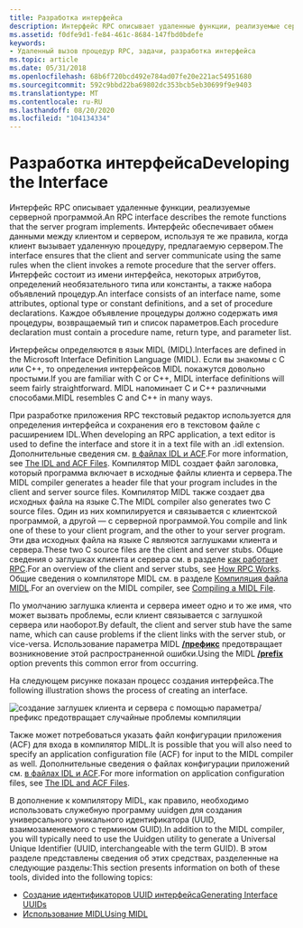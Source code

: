 ```yaml
---
title: Разработка интерфейса
description: Интерфейс RPC описывает удаленные функции, реализуемые серверной программой.
ms.assetid: f0dfe9d1-fe84-461c-8684-147fbd0bdefe
keywords:
- Удаленный вызов процедур RPC, задачи, разработка интерфейса
ms.topic: article
ms.date: 05/31/2018
ms.openlocfilehash: 68b6f720bcd492e784ad07fe20e221ac54951680
ms.sourcegitcommit: 592c9bbd22ba69802dc353bcb5eb30699f9e9403
ms.translationtype: MT
ms.contentlocale: ru-RU
ms.lasthandoff: 08/20/2020
ms.locfileid: "104134334"
---
```

# <a name="developing-the-interface"></a><span data-ttu-id="69110-104">Разработка интерфейса</span><span class="sxs-lookup"><span data-stu-id="69110-104">Developing the Interface</span></span>

<span data-ttu-id="69110-105">Интерфейс RPC описывает удаленные функции, реализуемые серверной программой.</span><span class="sxs-lookup"><span data-stu-id="69110-105">An RPC interface describes the remote functions that the server program implements.</span></span> <span data-ttu-id="69110-106">Интерфейс обеспечивает обмен данными между клиентом и сервером, используя те же правила, когда клиент вызывает удаленную процедуру, предлагаемую сервером.</span><span class="sxs-lookup"><span data-stu-id="69110-106">The interface ensures that the client and server communicate using the same rules when the client invokes a remote procedure that the server offers.</span></span> <span data-ttu-id="69110-107">Интерфейс состоит из имени интерфейса, некоторых атрибутов, определений необязательного типа или константы, а также набора объявлений процедур.</span><span class="sxs-lookup"><span data-stu-id="69110-107">An interface consists of an interface name, some attributes, optional type or constant definitions, and a set of procedure declarations.</span></span> <span data-ttu-id="69110-108">Каждое объявление процедуры должно содержать имя процедуры, возвращаемый тип и список параметров.</span><span class="sxs-lookup"><span data-stu-id="69110-108">Each procedure declaration must contain a procedure name, return type, and parameter list.</span></span>

<span data-ttu-id="69110-109">Интерфейсы определяются в язык MIDL (MIDL).</span><span class="sxs-lookup"><span data-stu-id="69110-109">Interfaces are defined in the Microsoft Interface Definition Language (MIDL).</span></span> <span data-ttu-id="69110-110">Если вы знакомы с C или C++, то определения интерфейсов MIDL покажутся довольно простыми.</span><span class="sxs-lookup"><span data-stu-id="69110-110">If you are familiar with C or C++, MIDL interface definitions will seem fairly straightforward.</span></span> <span data-ttu-id="69110-111">MIDL напоминает C и C++ различными способами.</span><span class="sxs-lookup"><span data-stu-id="69110-111">MIDL resembles C and C++ in many ways.</span></span>

<span data-ttu-id="69110-112">При разработке приложения RPC текстовый редактор используется для определения интерфейса и сохранения его в текстовом файле с расширением IDL.</span><span class="sxs-lookup"><span data-stu-id="69110-112">When developing an RPC application, a text editor is used to define the interface and store it in a text file with an .idl extension.</span></span> <span data-ttu-id="69110-113">Дополнительные сведения см. [в файлах IDL и ACF](the-idl-and-acf-files.md).</span><span class="sxs-lookup"><span data-stu-id="69110-113">For more information, see [The IDL and ACF Files](the-idl-and-acf-files.md).</span></span> <span data-ttu-id="69110-114">Компилятор MIDL создает файл заголовка, который программа включает в исходные файлы клиента и сервера.</span><span class="sxs-lookup"><span data-stu-id="69110-114">The MIDL compiler generates a header file that your program includes in the client and server source files.</span></span> <span data-ttu-id="69110-115">Компилятор MIDL также создает два исходных файла на языке C.</span><span class="sxs-lookup"><span data-stu-id="69110-115">The MIDL compiler also generates two C source files.</span></span> <span data-ttu-id="69110-116">Один из них компилируется и связывается с клиентской программой, а другой — с серверной программой.</span><span class="sxs-lookup"><span data-stu-id="69110-116">You compile and link one of these to your client program, and the other to your server program.</span></span> <span data-ttu-id="69110-117">Эти два исходных файла на языке C являются заглушками клиента и сервера.</span><span class="sxs-lookup"><span data-stu-id="69110-117">These two C source files are the client and server stubs.</span></span> <span data-ttu-id="69110-118">Общие сведения о заглушках клиента и сервера см. в разделе [как работает RPC](how-rpc-works.md).</span><span class="sxs-lookup"><span data-stu-id="69110-118">For an overview of the client and server stubs, see [How RPC Works](how-rpc-works.md).</span></span> <span data-ttu-id="69110-119">Общие сведения о компиляторе MIDL см. в разделе [Компиляция файла MIDL](using-midl.md).</span><span class="sxs-lookup"><span data-stu-id="69110-119">For an overview on the MIDL compiler, see [Compiling a MIDL File](using-midl.md).</span></span>

<span data-ttu-id="69110-120">По умолчанию заглушка клиента и сервера имеет одно и то же имя, что может вызвать проблемы, если клиент связывается с заглушкой сервера или наоборот.</span><span class="sxs-lookup"><span data-stu-id="69110-120">By default, the client and server stub have the same name, which can cause problems if the client links with the server stub, or vice-versa.</span></span> <span data-ttu-id="69110-121">Использование параметра MIDL [**/префикс**](/windows/desktop/Midl/-prefix) предотвращает возникновение этой распространенной ошибки.</span><span class="sxs-lookup"><span data-stu-id="69110-121">Using the MIDL [**/prefix**](/windows/desktop/Midl/-prefix) option prevents this common error from occurring.</span></span>

<span data-ttu-id="69110-122">На следующем рисунке показан процесс создания интерфейса.</span><span class="sxs-lookup"><span data-stu-id="69110-122">The following illustration shows the process of creating an interface.</span></span>

![создание заглушек клиента и сервера с помощью параметра/префикс предотвращает случайные проблемы компиляции](images/idldev.png)

<span data-ttu-id="69110-124">Также может потребоваться указать файл конфигурации приложения (ACF) для входа в компилятор MIDL.</span><span class="sxs-lookup"><span data-stu-id="69110-124">It is possible that you will also need to specify an application configuration file (ACF) for input to the MIDL compiler as well.</span></span> <span data-ttu-id="69110-125">Дополнительные сведения о файлах конфигурации приложений см. [в файлах IDL и ACF](the-idl-and-acf-files.md).</span><span class="sxs-lookup"><span data-stu-id="69110-125">For more information on application configuration files, see [The IDL and ACF Files](the-idl-and-acf-files.md).</span></span>

<span data-ttu-id="69110-126">В дополнение к компилятору MIDL, как правило, необходимо использовать служебную программу uuidgen для создания универсального уникального идентификатора (UUID, взаимозаменяемого с термином GUID).</span><span class="sxs-lookup"><span data-stu-id="69110-126">In addition to the MIDL compiler, you will typically need to use the Uuidgen utility to generate a Universal Unique Identifier (UUID, interchangeable with the term GUID).</span></span> <span data-ttu-id="69110-127">В этом разделе представлены сведения об этих средствах, разделенные на следующие разделы:</span><span class="sxs-lookup"><span data-stu-id="69110-127">This section presents information on both of these tools, divided into the following topics:</span></span>

-   [<span data-ttu-id="69110-128">Создание идентификаторов UUID интерфейса</span><span class="sxs-lookup"><span data-stu-id="69110-128">Generating Interface UUIDs</span></span>](generating-interface-uuids.md)
-   [<span data-ttu-id="69110-129">Использование MIDL</span><span class="sxs-lookup"><span data-stu-id="69110-129">Using MIDL</span></span>](using-midl.md)

 

 